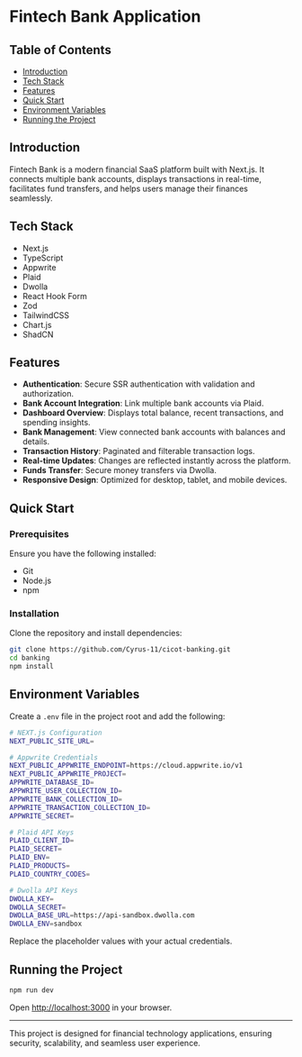 # Fintech Bank Application

## Table of Contents
- [Introduction](#introduction)
- [Tech Stack](#tech-stack)
- [Features](#features)
- [Quick Start](#quick-start)
- [Environment Variables](#environment-variables)
- [Running the Project](#running-the-project)

## Introduction
Fintech Bank is a modern financial SaaS platform built with Next.js. It connects multiple bank accounts, displays transactions in real-time, facilitates fund transfers, and helps users manage their finances seamlessly.

## Tech Stack
- Next.js
- TypeScript
- Appwrite
- Plaid
- Dwolla
- React Hook Form
- Zod
- TailwindCSS
- Chart.js
- ShadCN

## Features
- **Authentication**: Secure SSR authentication with validation and authorization.
- **Bank Account Integration**: Link multiple bank accounts via Plaid.
- **Dashboard Overview**: Displays total balance, recent transactions, and spending insights.
- **Bank Management**: View connected bank accounts with balances and details.
- **Transaction History**: Paginated and filterable transaction logs.
- **Real-time Updates**: Changes are reflected instantly across the platform.
- **Funds Transfer**: Secure money transfers via Dwolla.
- **Responsive Design**: Optimized for desktop, tablet, and mobile devices.

## Quick Start
### Prerequisites
Ensure you have the following installed:
- Git
- Node.js
- npm

### Installation
Clone the repository and install dependencies:
```sh
git clone https://github.com/Cyrus-11/cicot-banking.git
cd banking
npm install
```

## Environment Variables
Create a `.env` file in the project root and add the following:
```sh
# NEXT.js Configuration
NEXT_PUBLIC_SITE_URL=

# Appwrite Credentials
NEXT_PUBLIC_APPWRITE_ENDPOINT=https://cloud.appwrite.io/v1
NEXT_PUBLIC_APPWRITE_PROJECT=
APPWRITE_DATABASE_ID=
APPWRITE_USER_COLLECTION_ID=
APPWRITE_BANK_COLLECTION_ID=
APPWRITE_TRANSACTION_COLLECTION_ID=
APPWRITE_SECRET=

# Plaid API Keys
PLAID_CLIENT_ID=
PLAID_SECRET=
PLAID_ENV=
PLAID_PRODUCTS=
PLAID_COUNTRY_CODES=

# Dwolla API Keys
DWOLLA_KEY=
DWOLLA_SECRET=
DWOLLA_BASE_URL=https://api-sandbox.dwolla.com
DWOLLA_ENV=sandbox
```
Replace the placeholder values with your actual credentials.

## Running the Project
```sh
npm run dev
```
Open [http://localhost:3000](http://localhost:3000) in your browser.

---
This project is designed for financial technology applications, ensuring security, scalability, and seamless user experience.


